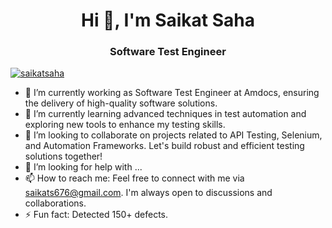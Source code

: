 <h1 align="center">Hi 👋, I'm Saikat Saha</h1>
<h3 align="center">Software Test Engineer</h3>
<p align="left">
<a href="https://github.com/ryo-ma/github-profile-trophy">
        <img src="https://github-profile-trophy.vercel.app/?username=saikats676&row=2&column=4&theme=matrix" alt="saikatsaha" />
    </a>
</p>




- 🔭 I’m currently working as Software Test Engineer at Amdocs, ensuring the delivery of high-quality software solutions.
- 🌱 I’m currently learning advanced techniques in test automation and exploring new tools to enhance my testing skills.
- 👯 I’m looking to collaborate on projects related to API Testing, Selenium, and Automation Frameworks. Let's build robust and efficient testing solutions together!
- 🤔 I’m looking for help with ...
- 📫 How to reach me: Feel free to connect with me via saikats676@gmail.com. I'm always open to discussions and collaborations.
- ⚡ Fun fact: Detected 150+ defects.
